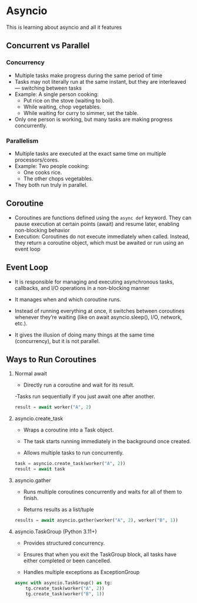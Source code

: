 # Asyncio
This is learning about asyncio and all it features

## Concurrent vs Parallel
### Concurrency
- Multiple tasks make progress during the same period of time
- Tasks may not literally run at the same instant, but they are interleaved — switching between tasks
- Example: A single person cooking:
    - Put rice on the stove (waiting to boil).
    - While waiting, chop vegetables.
    - While waiting for curry to simmer, set the table.
- Only one person is working, but many tasks are making progress concurrently.

### Parallelism
- Multiple tasks are executed at the exact same time on multiple processors/cores.
- Example: Two people cooking:
    - One cooks rice.
    - The other chops vegetables.
- They both run truly in parallel.

## Coroutine
- Coroutines are functions defined using the `async def` keyword. They can pause execution at certain points (await) and resume later, enabling non-blocking behavior
- Execution: Coroutines do not execute immediately when called. Instead, they return a coroutine object, which must be awaited or run using an event loop

## Event Loop
- It is responsible for managing and executing asynchronous tasks, callbacks, and I/O operations in a non-blocking manner
- It manages when and which coroutine runs.

- Instead of running everything at once, it switches between coroutines whenever they’re waiting (like on await asyncio.sleep(), I/O, network, etc.).

- It gives the illusion of doing many things at the same time (concurrency), but it is not parallel.


## Ways to Run Coroutines

1. Normal await

    - Directly run a coroutine and wait for its result.

    -Tasks run sequentially if you just await one after another.
    ```python
    result = await worker("A", 2)
    ```
2. asyncio.create_task

    - Wraps a coroutine into a Task object.

    - The task starts running immediately in the background once created.

    - Allows multiple tasks to run concurrently.
    ```python
    task = asyncio.create_task(worker("A", 2))
    result = await task
    ```
3. asyncio.gather

    - Runs multiple coroutines concurrently and waits for all of them to finish.

    - Returns results as a list/tuple
    ```python
    results = await asyncio.gather(worker("A", 2), worker("B", 1))
    ```

4. asyncio.TaskGroup (Python 3.11+)

    - Provides structured concurrency.

    - Ensures that when you exit the TaskGroup block, all tasks have either completed or been cancelled.

    - Handles multiple exceptions as ExceptionGroup

    ```python
    async with asyncio.TaskGroup() as tg:
        tg.create_task(worker("A", 2))
        tg.create_task(worker("B", 1))
    ```

